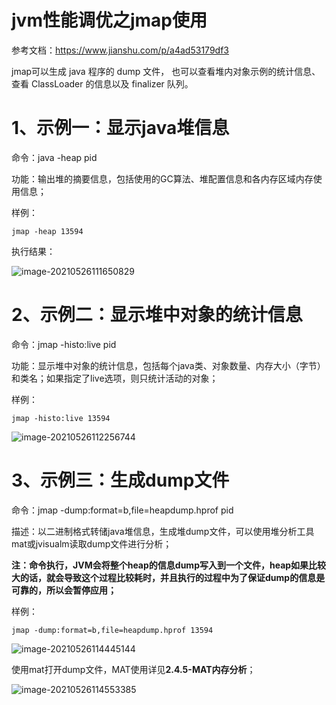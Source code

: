 # jvm性能调优之jmap使用

参考文档：https://www.jianshu.com/p/a4ad53179df3

jmap可以生成 java 程序的 dump 文件， 也可以查看堆内对象示例的统计信息、查看 ClassLoader 的信息以及 finalizer 队列。

# 1、示例一：显示java堆信息

命令：java -heap pid

功能：输出堆的摘要信息，包括使用的GC算法、堆配置信息和各内存区域内存使用信息；

样例：

```
jmap -heap 13594
```

执行结果：

![image-20210526111650829](https://wangzaolin.github.io/SoftwareTest/mybook/img/image-20210526111650829.png)

# 2、示例二：显示堆中对象的统计信息

命令：jmap -histo:live pid

功能：显示堆中对象的统计信息，包括每个java类、对象数量、内存大小（字节）和类名；如果指定了live选项，则只统计活动的对象；

样例：

```
jmap -histo:live 13594
```

![image-20210526112256744](https://wangzaolin.github.io/SoftwareTest/mybook/img/image-20210526112256744.png)

# 3、示例三：生成dump文件

命令：jmap -dump:format=b,file=heapdump.hprof pid

描述：以二进制格式转储java堆信息，生成堆dump文件，可以使用堆分析工具mat或jvisualm读取dump文件进行分析；

**注：命令执行，JVM会将整个heap的信息dump写入到一个文件，heap如果比较大的话，就会导致这个过程比较耗时，并且执行的过程中为了保证dump的信息是可靠的，所以会暂停应用；**

样例：

```
jmap -dump:format=b,file=heapdump.hprof 13594
```

![image-20210526114445144](https://wangzaolin.github.io/SoftwareTest/mybook/img/image-20210526114445144.png)

使用mat打开dump文件，MAT使用详见**2.4.5-MAT内存分析**；

![image-20210526114553385](https://wangzaolin.github.io/SoftwareTest/mybook/img/image-20210526114553385.png)

